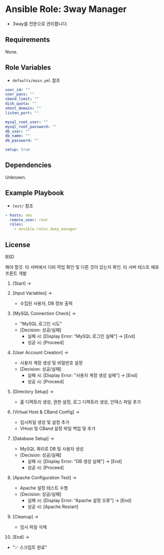 Ansible Role: 3way Manager
=========

- 3way를 전문으로 관리합니다.

Requirements
------------
None.

Role Variables
--------------
- `defaults/main.yml` 참조
```yaml
user_id: ""
user_pass: ""
cband_limit: ""
disk_quota: ""
vhost_domain: ""
listen_port: ""

mysql_root_user: ""
mysql_root_password: ""
db_user: ""
db_name: ""
db_password: ""

setup: true
```

Dependencies
------------
Unknown.

Example Playbook
----------------
- `test/` 참조
```yaml
- hosts: vms
  remote_user: root
  roles:
    - ansible.roles.3way_manager
```

License
------------
BSD


해야 할것.
타 서버에서 디비 작업 확인 및 다른 것이 있는지 확인.
타 서버 테스트
배포
프론트 개발


1. [Start] → 
2. [Input Variables] → 
   - 수집된 사용자, DB 정보 출력

3. [MySQL Connection Check] → 
   - "MySQL 로그인 시도"
   - [Decision: 성공/실패]
     - 실패 시: [Display Error: "MySQL 로그인 실패"] → [End]
     - 성공 시: [Proceed]

4. [User Account Creation] →
   - 사용자 계정 생성 및 비밀번호 설정
   - [Decision: 성공/실패]
     - 실패 시: [Display Error: "사용자 계정 생성 실패"] → [End]
     - 성공 시: [Proceed]

5. [Directory Setup] → 
   - 홈 디렉토리 생성, 권한 설정, 로그 디렉토리 생성, 인덱스 파일 추가

6. [Virtual Host & CBand Config] → 
   - 임시파일 생성 및 설정 추가
   - VHost 및 CBand 설정 파일 백업 및 추가

7. [Database Setup] → 
   - MySQL 쿼리로 DB 및 사용자 생성
   - [Decision: 성공/실패]
     - 실패 시: [Display Error: "DB 생성 실패"] → [End]
     - 성공 시: [Proceed]

8. [Apache Configuration Test] → 
   - Apache 설정 테스트 수행
   - [Decision: 성공/실패]
     - 실패 시: [Display Error: "Apache 설정 오류"] → [End]
     - 성공 시: [Apache Restart]

9. [Cleanup] → 
   - 임시 파일 삭제

10. [End] → 
   - "✅ 스크립트 완료"
